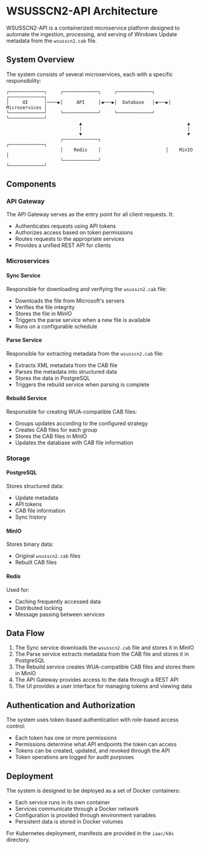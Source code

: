 # WSUSSCN2-API Architecture

WSUSSCN2-API is a containerized microservice platform designed to automate the ingestion, processing, and serving of Windows Update metadata from the `wsusscn2.cab` file.

## System Overview

The system consists of several microservices, each with a specific responsibility:

```
┌─────────────┐     ┌─────────────┐     ┌─────────────┐     ┌─────────────┐
│     UI      │────▶│     API     │◀───▶│  Database   │◀───▶│  Microservices │
└─────────────┘     └─────────────┘     └─────────────┘     └─────────────┘
                           ▲                                       ▲
                           │                                       │
                           ▼                                       ▼
                    ┌─────────────┐                        ┌─────────────┐
                    │    Redis    │                        │    MinIO    │
                    └─────────────┘                        └─────────────┘
```

## Components

### API Gateway

The API Gateway serves as the entry point for all client requests. It:
- Authenticates requests using API tokens
- Authorizes access based on token permissions
- Routes requests to the appropriate services
- Provides a unified REST API for clients

### Microservices

#### Sync Service

Responsible for downloading and verifying the `wsusscn2.cab` file:
- Downloads the file from Microsoft's servers
- Verifies the file integrity
- Stores the file in MinIO
- Triggers the parse service when a new file is available
- Runs on a configurable schedule

#### Parse Service

Responsible for extracting metadata from the `wsusscn2.cab` file:
- Extracts XML metadata from the CAB file
- Parses the metadata into structured data
- Stores the data in PostgreSQL
- Triggers the rebuild service when parsing is complete

#### Rebuild Service

Responsible for creating WUA-compatible CAB files:
- Groups updates according to the configured strategy
- Creates CAB files for each group
- Stores the CAB files in MinIO
- Updates the database with CAB file information

### Storage

#### PostgreSQL

Stores structured data:
- Update metadata
- API tokens
- CAB file information
- Sync history

#### MinIO

Stores binary data:
- Original `wsusscn2.cab` files
- Rebuilt CAB files

#### Redis

Used for:
- Caching frequently accessed data
- Distributed locking
- Message passing between services

## Data Flow

1. The Sync service downloads the `wsusscn2.cab` file and stores it in MinIO
2. The Parse service extracts metadata from the CAB file and stores it in PostgreSQL
3. The Rebuild service creates WUA-compatible CAB files and stores them in MinIO
4. The API Gateway provides access to the data through a REST API
5. The UI provides a user interface for managing tokens and viewing data

## Authentication and Authorization

The system uses token-based authentication with role-based access control:
- Each token has one or more permissions
- Permissions determine what API endpoints the token can access
- Tokens can be created, updated, and revoked through the API
- Token operations are logged for audit purposes

## Deployment

The system is designed to be deployed as a set of Docker containers:
- Each service runs in its own container
- Services communicate through a Docker network
- Configuration is provided through environment variables
- Persistent data is stored in Docker volumes

For Kubernetes deployment, manifests are provided in the `iaac/k8s` directory.